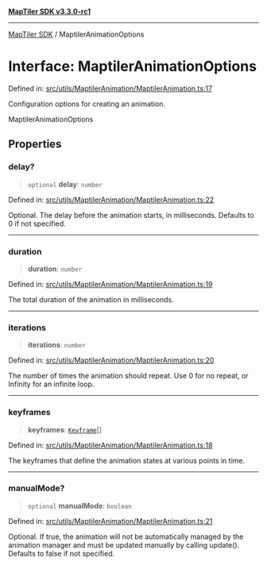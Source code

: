 [**MapTiler SDK v3.3.0-rc1**](../README.md)

***

[MapTiler SDK](../README.md) / MaptilerAnimationOptions

# Interface: MaptilerAnimationOptions

Defined in: [src/utils/MaptilerAnimation/MaptilerAnimation.ts:17](https://github.com/maptiler/maptiler-sdk-js/blob/d9cb958ebf063ecde2f6f583eb172e5a83460e6a/src/utils/MaptilerAnimation/MaptilerAnimation.ts#L17)

Configuration options for creating an animation.

 MaptilerAnimationOptions

## Properties

### delay?

> `optional` **delay**: `number`

Defined in: [src/utils/MaptilerAnimation/MaptilerAnimation.ts:22](https://github.com/maptiler/maptiler-sdk-js/blob/d9cb958ebf063ecde2f6f583eb172e5a83460e6a/src/utils/MaptilerAnimation/MaptilerAnimation.ts#L22)

Optional. The delay before the animation starts, in milliseconds. Defaults to 0 if not specified.

***

### duration

> **duration**: `number`

Defined in: [src/utils/MaptilerAnimation/MaptilerAnimation.ts:19](https://github.com/maptiler/maptiler-sdk-js/blob/d9cb958ebf063ecde2f6f583eb172e5a83460e6a/src/utils/MaptilerAnimation/MaptilerAnimation.ts#L19)

The total duration of the animation in milliseconds.

***

### iterations

> **iterations**: `number`

Defined in: [src/utils/MaptilerAnimation/MaptilerAnimation.ts:20](https://github.com/maptiler/maptiler-sdk-js/blob/d9cb958ebf063ecde2f6f583eb172e5a83460e6a/src/utils/MaptilerAnimation/MaptilerAnimation.ts#L20)

The number of times the animation should repeat. Use 0 for no repeat, or Infinity for an infinite loop.

***

### keyframes

> **keyframes**: [`Keyframe`](../type-aliases/Keyframe.md)[]

Defined in: [src/utils/MaptilerAnimation/MaptilerAnimation.ts:18](https://github.com/maptiler/maptiler-sdk-js/blob/d9cb958ebf063ecde2f6f583eb172e5a83460e6a/src/utils/MaptilerAnimation/MaptilerAnimation.ts#L18)

The keyframes that define the animation states at various points in time.

***

### manualMode?

> `optional` **manualMode**: `boolean`

Defined in: [src/utils/MaptilerAnimation/MaptilerAnimation.ts:21](https://github.com/maptiler/maptiler-sdk-js/blob/d9cb958ebf063ecde2f6f583eb172e5a83460e6a/src/utils/MaptilerAnimation/MaptilerAnimation.ts#L21)

Optional. If true, the animation will not be automatically managed by the animation manager
                                  and must be updated manually by calling update(). Defaults to false if not specified.
